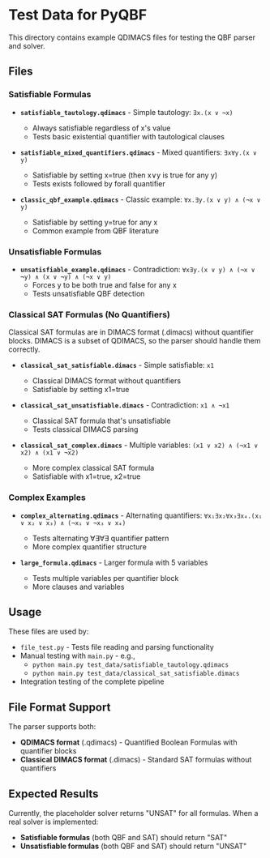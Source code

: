 # Test Data for PyQBF

This directory contains example QDIMACS files for testing the QBF parser and solver.

## Files

### Satisfiable Formulas

- **`satisfiable_tautology.qdimacs`** - Simple tautology: `∃x.(x ∨ ¬x)`
  - Always satisfiable regardless of x's value
  - Tests basic existential quantifier with tautological clauses

- **`satisfiable_mixed_quantifiers.qdimacs`** - Mixed quantifiers: `∃x∀y.(x ∨ y)`
  - Satisfiable by setting x=true (then x∨y is true for any y)
  - Tests exists followed by forall quantifier

- **`classic_qbf_example.qdimacs`** - Classic example: `∀x.∃y.(x ∨ y) ∧ (¬x ∨ y)`
  - Satisfiable by setting y=true for any x
  - Common example from QBF literature

### Unsatisfiable Formulas

- **`unsatisfiable_example.qdimacs`** - Contradiction: `∀x∃y.(x ∨ y) ∧ (¬x ∨ ¬y) ∧ (x ∨ ¬y) ∧ (¬x ∨ y)`
  - Forces y to be both true and false for any x
  - Tests unsatisfiable QBF detection

### Classical SAT Formulas (No Quantifiers)

Classical SAT formulas are in DIMACS format (.dimacs) without quantifier blocks. DIMACS is a subset of QDIMACS, so the parser should handle them correctly.

- **`classical_sat_satisfiable.dimacs`** - Simple satisfiable: `x1`
  - Classical DIMACS format without quantifiers
  - Satisfiable by setting x1=true

- **`classical_sat_unsatisfiable.dimacs`** - Contradiction: `x1 ∧ ¬x1`
  - Classical SAT formula that's unsatisfiable
  - Tests classical DIMACS parsing

- **`classical_sat_complex.dimacs`** - Multiple variables: `(x1 ∨ x2) ∧ (¬x1 ∨ x2) ∧ (x1 ∨ ¬x2)`
  - More complex classical SAT formula
  - Satisfiable with x1=true, x2=true

### Complex Examples

- **`complex_alternating.qdimacs`** - Alternating quantifiers: `∀x₁∃x₂∀x₃∃x₄.(x₁ ∨ x₂ ∨ x₃) ∧ (¬x₁ ∨ ¬x₃ ∨ x₄)`
  - Tests alternating ∀∃∀∃ quantifier pattern
  - More complex quantifier structure

- **`large_formula.qdimacs`** - Larger formula with 5 variables
  - Tests multiple variables per quantifier block
  - More clauses and variables

## Usage

These files are used by:
- `file_test.py` - Tests file reading and parsing functionality
- Manual testing with `main.py` - e.g.,
  - `python main.py test_data/satisfiable_tautology.qdimacs`
  - `python main.py test_data/classical_sat_satisfiable.dimacs`
- Integration testing of the complete pipeline

## File Format Support

The parser supports both:
- **QDIMACS format** (.qdimacs) - Quantified Boolean Formulas with quantifier blocks
- **Classical DIMACS format** (.dimacs) - Standard SAT formulas without quantifiers

## Expected Results

Currently, the placeholder solver returns "UNSAT" for all formulas. When a real solver is implemented:
- **Satisfiable formulas** (both QBF and SAT) should return "SAT"
- **Unsatisfiable formulas** (both QBF and SAT) should return "UNSAT"
